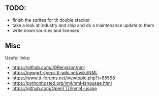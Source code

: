 ## TODO:
- finish the sprites for th double stacker
- take a look at industry and ship and do a maintenance update to them
- write down sources and licenses

## Misc
Useful links:
- https://github.com/JGRennison/nml
- https://newgrf-specs.tt-wiki.net/wiki/NML
- https://www.tt-forums.net/viewtopic.php?t=65598
- https://pythonhosted.org/nml/nml-language.html
- https://github.com/OpenTTD/nml4-usage
